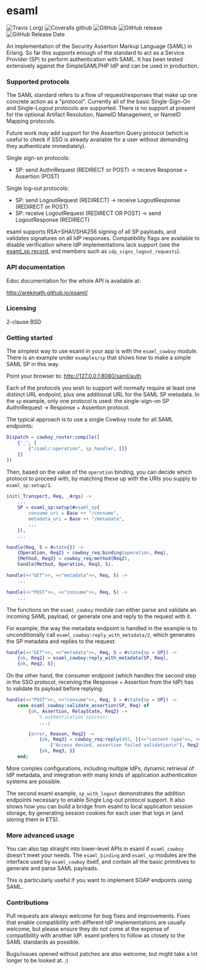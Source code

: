 # esaml

![Travis (.org)](https://img.shields.io/travis/K2InformaticsGmbH/esaml.svg)
![Coveralls github](https://img.shields.io/coveralls/github/K2InformaticsGmbH/esaml.svg)
![GitHub](https://img.shields.io/github/license/K2InformaticsGmbH/esaml.svg)
![GitHub release](https://img.shields.io/github/release/K2InformaticsGmbH/esaml.svg)
![GitHub Release Date](https://img.shields.io/github/release-date/K2InformaticsGmbH/esaml.svg)

[travis]: https://travis-ci.org/K2InformaticsGmbH/esaml
[travis badge]: https://img.shields.io/travis/K2InformaticsGmbH/esaml/master.svg?style=flat-square
[coveralls]: https://coveralls.io/github/K2InformaticsGmbH/esaml
[coveralls badge]: https://img.shields.io/coveralls/K2InformaticsGmbH/esaml/master.svg?style=flat-square
[erlang version badge]: https://img.shields.io/badge/erlang-20.0%20to%2020.1-blue.svg?style=flat-square

An implementation of the Security Assertion Markup Language (SAML) in Erlang. So far this supports enough of the standard to act as a Service Provider (SP) to perform authentication with SAML. It has been tested extensively against the SimpleSAMLPHP IdP and can be used in production.

### Supported protocols

The SAML standard refers to a flow of request/responses that make up one concrete action as a "protocol". Currently all of the basic Single-Sign-On and Single-Logout protocols are supported. There is no support at present for the optional Artifact Resolution, NameID Management, or NameID Mapping protocols.

Future work may add support for the Assertion Query protocol (which is useful to check if SSO is already available for a user without demanding they authenticate immediately).

Single sign-on protocols:

 * SP: send AuthnRequest (REDIRECT or POST) -> receive Response + Assertion (POST)

Single log-out protocols:

 * SP: send LogoutRequest (REDIRECT) -> receive LogoutResponse (REDIRECT or POST)
 * SP: receive LogoutRequest (REDIRECT OR POST) -> send LogoutResponse (REDIRECT)

esaml supports RSA+SHA1/SHA256 signing of all SP payloads, and validates signatures on all IdP responses. Compatibility flags are available to disable verification where IdP implementations lack support (see the [esaml_sp record](http://arekinath.github.io/esaml/esaml.html#type-sp), and members such as `idp_signs_logout_requests`).

### API documentation

Edoc documentation for the whole API is available at:

http://arekinath.github.io/esaml/

### Licensing

2-clause BSD

### Getting started

The simplest way to use esaml in your app is with the `esaml_cowboy` module. There is an example under `examples/sp` that shows how to make a simple SAML SP in this way.

Point your browser to: http://127.0.0.1:8080/saml/auth

Each of the protocols you wish to support will normally require at least one distinct URL endpoint, plus one additional URL for the SAML SP metadata. In the `sp` example, only one protocol is used: the single-sign-on SP AuthnRequest -> Response + Assertion protocol.

The typical approach is to use a single Cowboy route for all SAML endpoints:

```erlang
Dispatch = cowboy_router:compile([
    {'_', [
        {"/saml/:operation", sp_handler, []}
    ]}
])
```

Then, based on the value of the `operation` binding, you can decide which protocol to proceed with, by matching these up with the URIs you supply to `esaml_sp:setup/1`.

```erlang
init(_Transport, Req, _Args) ->
    ...
    SP = esaml_sp:setup(#esaml_sp{
        consume_uri = Base ++ "/consume",
        metadata_uri = Base ++ "/metadata",
        ...
    }),
    ...

handle(Req, S = #state{}) ->
    {Operation, Req2} = cowboy_req:binding(operation, Req),
    {Method, Req3} = cowboy_req:method(Req2),
    handle(Method, Operation, Req3, S).

handle(<<"GET">>, <<"metadata">>, Req, S) ->
    ...

handle(<<"POST">>, <<"consume">>, Req, S) ->
    ...
```

The functions on the `esaml_cowboy` module can either parse and validate an incoming SAML payload, or generate one and reply to the request with it.

For example, the way the metadata endpoint is handled in the example is to unconditionally call `esaml_cowboy:reply_with_metadata/2`, which generates the SP metadata and replies to the request:

```erlang
handle(<<"GET">>, <<"metadata">>, Req, S = #state{sp = SP}) ->
    {ok, Req2} = esaml_cowboy:reply_with_metadata(SP, Req),
    {ok, Req2, S};
```

On the other hand, the consumer endpoint (which handles the second step in the SSO protocol, receiving the Response + Assertion from the IdP) has to validate its payload before replying:

```erlang
handle(<<"POST">>, <<"consume">>, Req, S = #state{sp = SP}) ->
    case esaml_cowboy:validate_assertion(SP, Req) of
        {ok, Assertion, RelayState, Req2} ->
            % authentication success!
            ...;

        {error, Reason, Req2} ->
            {ok, Req3} = cowboy_req:reply(403, [{<<"content-type">>, <<"text/plain">>}],
                ["Access denied, assertion failed validation\n"], Req2),
            {ok, Req3, S}
    end;
```

More complex configurations, including multiple IdPs, dynamic retrieval of IdP metadata, and integration with many kinds of application authentication systems are possible.

The second esaml example, `sp_with_logout` demonstrates the addition endpoints necessary to enable Single Log-out protocol support. It also shows how you can build a bridge from esaml to local application session storage, by generating session cookies for each user that logs in (and storing them in ETS).

### More advanced usage

You can also tap straight into lower-level APIs in esaml if `esaml_cowboy` doesn't meet your needs. The `esaml_binding` and `esaml_sp` modules are the interface used by `esaml_cowboy` itself, and contain all the basic primitives to generate and parse SAML payloads.

This is particularly useful if you want to implement SOAP endpoints using SAML.

### Contributions

Pull requests are always welcome for bug fixes and improvements. Fixes that enable compatibility with different IdP implementations are usually welcome, but please ensure they do not come at the expense of compatibility with another IdP. esaml prefers to follow as closely to the SAML standards as possible.

Bugs/issues opened without patches are also welcome, but might take a lot longer to be looked at. ;)
